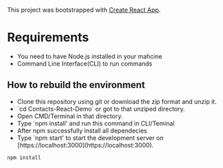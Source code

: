 This project was bootstrapped with [Create React App](https://github.com/facebook/create-react-app).

# Requirements
<ul>
  <li>You need to have Node.js installed in your mahcine</li>
  <li>Command Line Interface(CLI) to run commands</li>
</ul>

## How to rebuild the environment
<ul>
  <li>Clone this repository using git or download the zip format and unzip it.</li>
  <li>`cd Contacts-React-Demo` or got to that unziped directory.</li>
  <li>Open CMD/Terminal in that directory.</li>
  <li>Type `npm install' and run this command in CLI/Teminal</li>
  <li>After npm successfully install all dependecies</li>
  <li>Type `npm start' to start the development server on [https://localhost:3000](https://localhost:3000).</li>
</ul>

`npm install`
